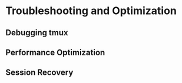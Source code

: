 # Troubleshooting and Optimization

## Debugging tmux

## Performance Optimization

## Session Recovery

